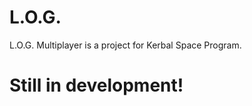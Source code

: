 L.O.G.
======

L.O.G. Multiplayer is a project for Kerbal Space Program.



Still in development!
======
